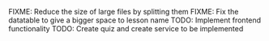 FIXME: Reduce the size of large files by splitting them
FIXME: Fix the datatable to give a bigger space to lesson name
TODO: Implement frontend functionality
TODO: Create quiz and create service to be implemented
